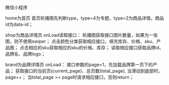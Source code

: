 微信小程序


home为首页
首页轮播图先判断type，type=4为专题，type=2为商品详情，商品id为data-id；

shop为商品详情页
onLoad读取接口：
轮播图获取接口图片数量，如果为一张图，则不使用swiper；
点击颜色分类获取相应接口，填充库存、价格、sku、产品图；
点击相应的sku获取相应的sku的价格、库存；
读取相应接口获取品牌id、品牌名、品牌logo；

brand为品牌详情页
onLoad：
接口参数的page=1，先加载品牌第一页下的产品；
获取接口的当前页(current_page)、总页数(total_page),
当滑动到底部时，page++；
当total_page >= page时请求相应接口，否则return；





